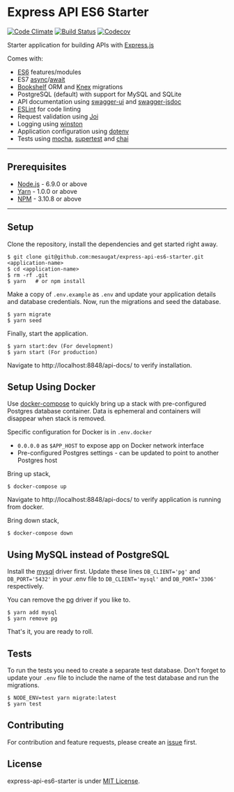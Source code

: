 # Express API ES6 Starter

[![Code Climate](https://codeclimate.com/github/mesaugat/express-api-es6-starter/badges/gpa.svg)](https://codeclimate.com/github/mesaugat/express-api-es6-starter)
[![Build Status](https://travis-ci.org/mesaugat/express-api-es6-starter.svg?branch=master)](https://travis-ci.org/mesaugat/express-api-es6-starter)
[![Codecov](https://codecov.io/gh/mesaugat/express-api-es6-starter/branch/master/graph/badge.svg)](https://codecov.io/gh/mesaugat/express-api-es6-starter)

Starter application for building APIs with [Express.js](http://expressjs.com/)

Comes with:

* [ES6](http://babeljs.io/learn-es2015/) features/modules
* ES7 [async](https://developer.mozilla.org/en-US/docs/Web/JavaScript/Reference/Statements/async_function)/[await](https://developer.mozilla.org/en-US/docs/Web/JavaScript/Reference/Operators/await)
* [Bookshelf](http://bookshelfjs.org/) ORM and [Knex](http://knexjs.org/) migrations
* PostgreSQL (default) with support for MySQL and SQLite
* API documentation using [swagger-ui](https://www.npmjs.com/package/swagger-ui) and [swagger-jsdoc](https://www.npmjs.com/package/swagger-jsdoc)
* [ESLint](http://eslint.org/) for code linting
* Request validation using [Joi](https://www.npmjs.com/package/joi)
* Logging using [winston](https://www.npmjs.com/package/winston)
* Application configuration using [dotenv](https://www.npmjs.com/package/dotenv)
* Tests using [mocha](https://www.npmjs.com/package/mocha), [supertest](https://www.npmjs.com/package/supertest) and [chai](https://www.npmjs.com/package/chai)

---

## Prerequisites

* [Node.js](https://yarnpkg.com/en/docs/install) - 6.9.0 or above
* [Yarn](https://yarnpkg.com/en/docs/install) - 1.0.0 or above
* [NPM](https://docs.npmjs.com/getting-started/installing-node) - 3.10.8 or above

---

## Setup

Clone the repository, install the dependencies and get started right away.

    $ git clone git@github.com:mesaugat/express-api-es6-starter.git <application-name>
    $ cd <application-name>
    $ rm -rf .git
    $ yarn   # or npm install

Make a copy of `.env.example` as `.env` and update your application details and database credentials. Now, run the migrations and seed the database.

    $ yarn migrate
    $ yarn seed

Finally, start the application.

    $ yarn start:dev (For development)
    $ yarn start (For production)

Navigate to http://localhost:8848/api-docs/ to verify installation.

## Setup Using Docker

Use [docker-compose](https://docs.docker.com/compose/) to quickly bring up a stack with pre-configured Postgres database container. Data is ephemeral and containers will disappear when stack is removed.

Specific configuration for Docker is in `.env.docker`
- `0.0.0.0` as `$APP_HOST` to expose app on Docker network interface
- Pre-configured Postgres settings - can be updated to point to another Postgres host

Bring up stack,

    $ docker-compose up

Navigate to http://localhost:8848/api-docs/ to verify application is running from docker.

Bring down stack,

    $ docker-compose down

## Using MySQL instead of PostgreSQL

Install the [mysql](https://www.npmjs.com/package/mysql) driver first. Update these lines `DB_CLIENT='pg'` and `DB_PORT='5432'` in your .env file to `DB_CLIENT='mysql'` and `DB_PORT='3306'` respectively.

You can remove the [pg](https://www.npmjs.com/package/pg) driver if you like to.

    $ yarn add mysql
    $ yarn remove pg

That's it, you are ready to roll.

## Tests

To run the tests you need to create a separate test database. Don't forget to update your `.env` file to include the name of the test database and run the migrations.

    $ NODE_ENV=test yarn migrate:latest
    $ yarn test

## Contributing

For contribution and feature requests, please create an [issue](https://github.com/mesaugat/express-api-es6-starter/issues) first.

## License

express-api-es6-starter is under [MIT License](LICENSE.md).
